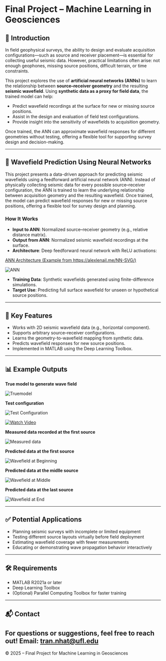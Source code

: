 # Final Project – Machine Learning in Geosciences

## 📌 Introduction

In field geophysical surveys, the ability to design and evaluate acquisition configurations—such as source and receiver placement—is essential for collecting useful seismic data. However, practical limitations often arise: not enough geophones, missing source positions, difficult terrain, or time constraints. 

This project explores the use of **artificial neural networks (ANNs)** to learn the relationship between **source–receiver geometry** and the resulting **seismic wavefield**. Using **synthetic data as a proxy for field data**, the trained model can help:


- Predict wavefield recordings at the surface for new or missing source positions.
- Assist in the design and evaluation of field test configurations.
- Provide insight into the sensitivity of wavefields to acquisition geometry.

Once trained, the ANN can approximate wavefield responses for different geometries without testing, offering a flexible tool for supporting survey design and decision-making.


---

## 🧠 Wavefield Prediction Using Neural Networks

This project presents a data-driven approach for predicting seismic wavefields using a feedforward artificial neural network (ANN). Instead of physically collecting seismic data for every possible source–receiver configuration, the ANN is trained to learn the underlying relationship between acquisition geometry and the resulting wavefield. Once trained, the model can predict wavefield responses for new or missing source positions, offering a flexible tool for survey design and planning.

### How It Works

- **Input to ANN**: Normalized source–receiver geometry (e.g., relative distance matrix).
- **Output from ANN**: Normalized seismic wavefield recordings at the surface.
- **Architecture**: Deep feedforward neural network with ReLU activations:

[ANN Architecture (Example from https://alexlenail.me/NN-SVG/)](https://alexlenail.me/NN-SVG/)

![ANN](figure/ANN.png)


- **Training Data**: Synthetic wavefields generated using finite-difference simulations.
- **Target Use**: Predicting full surface wavefield for unseen or hypothetical source positions.

---

## 🔑 Key Features

- Works with 2D seismic wavefield data (e.g., horizontal component).
- Supports arbitrary source–receiver configurations.
- Learns the geometry-to-wavefield mapping from synthetic data.
- Predicts wavefield responses for new source positions.
- Implemented in MATLAB using the Deep Learning Toolbox.

---



## 📊 Example Outputs

**True model to generate wave field**

![Truemodel](figure/Truemodel.png)


**Test configuration**

![Test Configuration](figure/testconfigure.png)


[![Watch Video](figure/wave_preview.png)](figure/wavefield_video.mp4)


**Measured data recorded at the first source**

![Measured data](figure/DD.png)

**Predicted data at the first source**

![Wavefield at Beginning](figure/Wavefield1.png)

**Predicted data at the midlle source**

![Wavefield at Middle](figure/Wavefield2.png)

**Predicted data at the last source**

![Wavefield at End](figure/Wavefield3.png)

---

## ✅ Potential Applications

- Planning seismic surveys with incomplete or limited equipment
- Testing different source layouts virtually before field deployment
- Estimating wavefield coverage with fewer measurements
- Educating or demonstrating wave propagation behavior interactively

---

## 🛠️ Requirements

- MATLAB R2021a or later
- Deep Learning Toolbox
- (Optional) Parallel Computing Toolbox for faster training

---

## 📬 Contact

For questions or suggestions, feel free to reach out!
Email: tran.nhat@ufl.edu
---

© 2025 – Final Project for Machine Learning in Geosciences

